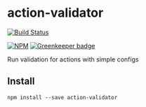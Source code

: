 # action-validator

[![Build Status](https://travis-ci.org/hasnat/action-validator.svg)](https://travis-ci.org/hasnat/action-validator)

[![NPM](https://nodei.co/npm/action-validator.png)](https://nodei.co/npm/action-validator/) [![Greenkeeper badge](https://badges.greenkeeper.io/hasnat/action-validator.svg)](https://greenkeeper.io/)

Run validation for actions with simple configs

## Install

    npm install --save action-validator

